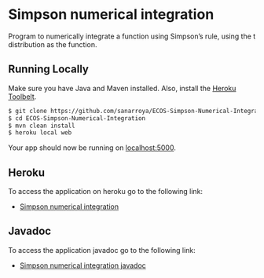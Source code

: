 # Simpson numerical integration

Program to numerically integrate a function using Simpson’s rule, using the t distribution as the function.

## Running Locally

Make sure you have Java and Maven installed.  Also, install the [Heroku Toolbelt](https://toolbelt.heroku.com/).

```sh
$ git clone https://github.com/sanarroya/ECOS-Simpson-Numerical-Integration.git
$ cd ECOS-Simpson-Numerical-Integration
$ mvn clean install
$ heroku local web
```

Your app should now be running on [localhost:5000](http://localhost:5000/).

## Heroku

To access the application on heroku go to the following link:

- [Simpson numerical integration](https://shrouded-hamlet-63058.herokuapp.com/simpsonIntegral)

## Javadoc

To access the application javadoc go to the following link:
- [Simpson numerical integration javadoc](http://sanarroya.github.io/ECOS-Simpson-Numerical-Integration/target/site/apidocs/index.html)

